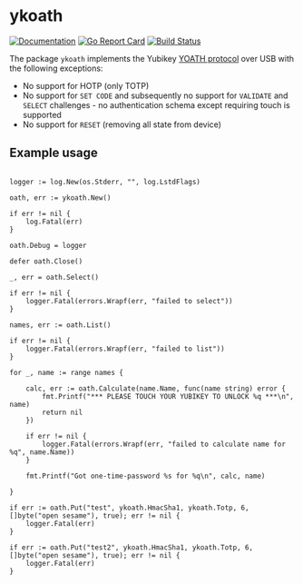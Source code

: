 # ykoath

[![Documentation](https://godoc.org/github.com/yawn/ykoath?status.svg)](http://godoc.org/github.com/yawn/ykoath) [![Go Report Card](https://goreportcard.com/badge/github.com/yawn/ykoath)](https://goreportcard.com/report/github.com/yawn/ykoath) [![Build Status](https://travis-ci.org/yawn/ykoath.svg?branch=master)](https://travis-ci.org/yawn/ykoath)

The package `ykoath` implements the Yubikey [YOATH protocol](https://developers.yubico.com/OATH/YKOATH_Protocol.html) over USB with the following exceptions:

* No support for HOTP (only TOTP)
* No support for `SET CODE` and subsequently no support for `VALIDATE` and `SELECT` challenges - no authentication schema except requiring touch is supported
* No support for `RESET` (removing all state from device)

## Example usage

```

logger := log.New(os.Stderr, "", log.LstdFlags)

oath, err := ykoath.New()

if err != nil {
	log.Fatal(err)
}

oath.Debug = logger

defer oath.Close()

_, err = oath.Select()

if err != nil {
	logger.Fatal(errors.Wrapf(err, "failed to select"))
}

names, err := oath.List()

if err != nil {
	logger.Fatal(errors.Wrapf(err, "failed to list"))
}

for _, name := range names {

	calc, err := oath.Calculate(name.Name, func(name string) error {
		fmt.Printf("*** PLEASE TOUCH YOUR YUBIKEY TO UNLOCK %q ***\n", name)
		return nil
	})

	if err != nil {
		logger.Fatal(errors.Wrapf(err, "failed to calculate name for %q", name.Name))
	}

	fmt.Printf("Got one-time-password %s for %q\n", calc, name)

}

if err := oath.Put("test", ykoath.HmacSha1, ykoath.Totp, 6, []byte("open sesame"), true); err != nil {
	logger.Fatal(err)
}

if err := oath.Put("test2", ykoath.HmacSha1, ykoath.Totp, 6, []byte("open sesame"), true); err != nil {
	logger.Fatal(err)
}

```

